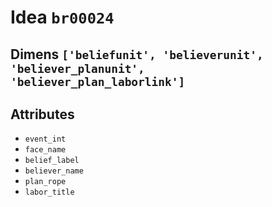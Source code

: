# Idea `br00024`

## Dimens `['beliefunit', 'believerunit', 'believer_planunit', 'believer_plan_laborlink']`

## Attributes
- `event_int`
- `face_name`
- `belief_label`
- `believer_name`
- `plan_rope`
- `labor_title`
